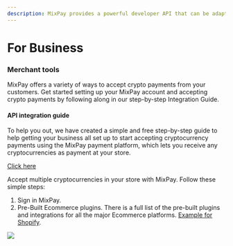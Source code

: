 ```yaml
---
description: MixPay provides a powerful developer API that can be adapted to various payment scenarios.
---
```


# For Business

### Merchant tools

MixPay offers a variety of ways to accept crypto payments from your customers. Get started setting up your MixPay account and accepting crypto payments by following along in our step-by-step Integration Guide.

#### **API integration guide**

To help you out, we have created a simple and free step-by-step guide to help getting your business all set up to start accepting cryptocurrency payments using the MixPay payment platform, which lets you receive any cryptocurrencies as payment at your store.

[Click here](https://developers.mixpay.me/docs/started/getting\_started)

Accept multiple cryptocurrencies in your store with MixPay. Follow these simple steps:

1. Sign in MixPay.
2. Pre-Built Ecommerce plugins. There is a full list of the pre-built plugins and integrations for all the major Ecommerce platforms. [Example for Shopify](../solutions/online-payment/example-for-shopify.md).

![](https://raw.githubusercontent.com/mixpayme/mixpay-docs/master/images/evoorzi.png)